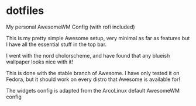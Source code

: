 # dotfiles
My personal AwesomeWM Config (with rofi included)

This is my pretty simple Awesome setup, very minimal as far as features but I have all the essential stuff in the top bar.

I went with the nord cholorscheme, and have found that any blueish wallpaper looks nice with it!

This is done with the stable branch of Awesome. I have only tested it on Fedora, but it should work on every distro that Awesome is available for!

The widgets config is adapted from the ArcoLinux default AwesomeWM config
